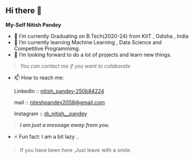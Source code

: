 ## Hi there 👋
**My-Self Nitish Pandey**

- 🔭 I’m currently Graduating on B.Tech(2020-24) from KIIT , Odisha , India
- 🌱 I’m currently learning Machine Learning , Data Science and Competitive Programmimg.
- 👯 I’m looking forward to do a lot of projects and learn new things. 
>*You can contact me if you want to colaborate*

- 📫 How to reach me:

     LinkedIn :: [nitish_pandey-250b84224](https://www.linkedin.com/in/nitish-pandey-250b84224/)
     
     mail :: niteshpandey2058@gmail.com
     
     Instagram :: [@_nitish__pandey](https://www.instagram.com/_nitish__pandey/) 



> ___*I am just a message away from you.*___
- ⚡ Fun fact: I am a bit lazy ..



>If you have been here ,Just leave with a smile.

